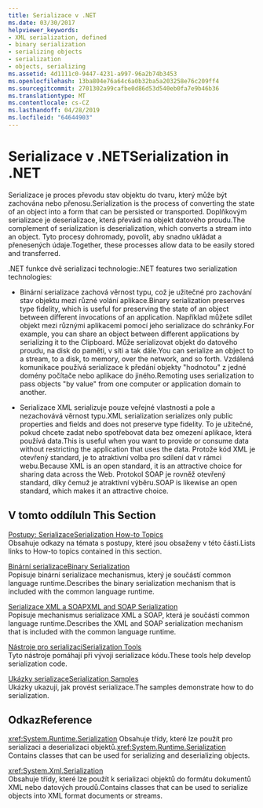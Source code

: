 ```yaml
---
title: Serializace v .NET
ms.date: 03/30/2017
helpviewer_keywords:
- XML serialization, defined
- binary serialization
- serializing objects
- serialization
- objects, serializing
ms.assetid: 4d1111c0-9447-4231-a997-96a2b74b3453
ms.openlocfilehash: 13ba804e76a64c6a0b32ba5a203258e76c209ff4
ms.sourcegitcommit: 2701302a99cafbe0d86d53d540eb0fa7e9b46b36
ms.translationtype: MT
ms.contentlocale: cs-CZ
ms.lasthandoff: 04/28/2019
ms.locfileid: "64644903"
---
```

# <a name="serialization-in-net"></a><span data-ttu-id="f0f3f-102">Serializace v .NET</span><span class="sxs-lookup"><span data-stu-id="f0f3f-102">Serialization in .NET</span></span>
<span data-ttu-id="f0f3f-103">Serializace je proces převodu stav objektu do tvaru, který může být zachována nebo přenosu.</span><span class="sxs-lookup"><span data-stu-id="f0f3f-103">Serialization is the process of converting the state of an object into a form that can be persisted or transported.</span></span> <span data-ttu-id="f0f3f-104">Doplňkovým serializace je deserializace, která převádí na objekt datového proudu.</span><span class="sxs-lookup"><span data-stu-id="f0f3f-104">The complement of serialization is deserialization, which converts a stream into an object.</span></span> <span data-ttu-id="f0f3f-105">Tyto procesy dohromady, povolit, aby snadno ukládat a přenesených údaje.</span><span class="sxs-lookup"><span data-stu-id="f0f3f-105">Together, these processes allow data to be easily stored and transferred.</span></span>  
  
<span data-ttu-id="f0f3f-106">.NET funkce dvě serializaci technologie:</span><span class="sxs-lookup"><span data-stu-id="f0f3f-106">.NET features two serialization technologies:</span></span>  
  
- <span data-ttu-id="f0f3f-107">Binární serializace zachová věrnost typu, což je užitečné pro zachování stav objektu mezi různé volání aplikace.</span><span class="sxs-lookup"><span data-stu-id="f0f3f-107">Binary serialization preserves type fidelity, which is useful for preserving the state of an object between different invocations of an application.</span></span> <span data-ttu-id="f0f3f-108">Například můžete sdílet objekt mezi různými aplikacemi pomocí jeho serializace do schránky.</span><span class="sxs-lookup"><span data-stu-id="f0f3f-108">For example, you can share an object between different applications by serializing it to the Clipboard.</span></span> <span data-ttu-id="f0f3f-109">Může serializovat objekt do datového proudu, na disk do paměti, v síti a tak dále.</span><span class="sxs-lookup"><span data-stu-id="f0f3f-109">You can serialize an object to a stream, to a disk, to memory, over the network, and so forth.</span></span> <span data-ttu-id="f0f3f-110">Vzdálená komunikace používá serializace k předání objekty "hodnotou" z jedné domény počítače nebo aplikace do jiného.</span><span class="sxs-lookup"><span data-stu-id="f0f3f-110">Remoting uses serialization to pass objects "by value" from one computer or application domain to another.</span></span>  
  
- <span data-ttu-id="f0f3f-111">Serializace XML serializuje pouze veřejné vlastnosti a pole a nezachovává věrnost typu.</span><span class="sxs-lookup"><span data-stu-id="f0f3f-111">XML serialization serializes only public properties and fields and does not preserve type fidelity.</span></span> <span data-ttu-id="f0f3f-112">To je užitečné, pokud chcete zadat nebo spotřebovat data bez omezení aplikace, která používá data.</span><span class="sxs-lookup"><span data-stu-id="f0f3f-112">This is useful when you want to provide or consume data without restricting the application that uses the data.</span></span> <span data-ttu-id="f0f3f-113">Protože kód XML je otevřený standard, je to atraktivní volba pro sdílení dat v rámci webu.</span><span class="sxs-lookup"><span data-stu-id="f0f3f-113">Because XML is an open standard, it is an attractive choice for sharing data across the Web.</span></span> <span data-ttu-id="f0f3f-114">Protokol SOAP je rovněž otevřený standard, díky čemuž je atraktivní výběru.</span><span class="sxs-lookup"><span data-stu-id="f0f3f-114">SOAP is likewise an open standard, which makes it an attractive choice.</span></span>  
  
## <a name="in-this-section"></a><span data-ttu-id="f0f3f-115">V tomto oddílu</span><span class="sxs-lookup"><span data-stu-id="f0f3f-115">In This Section</span></span>  
[<span data-ttu-id="f0f3f-116">Postupy: Serializace</span><span class="sxs-lookup"><span data-stu-id="f0f3f-116">Serialization How-to Topics</span></span>](../../../docs/standard/serialization/serialization-how-to-topics.md)  
<span data-ttu-id="f0f3f-117">Obsahuje odkazy na témata s postupy, které jsou obsaženy v této části.</span><span class="sxs-lookup"><span data-stu-id="f0f3f-117">Lists links to How-to topics contained in this section.</span></span>
  
[<span data-ttu-id="f0f3f-118">Binární serializace</span><span class="sxs-lookup"><span data-stu-id="f0f3f-118">Binary Serialization</span></span>](../../../docs/standard/serialization/binary-serialization.md)  
<span data-ttu-id="f0f3f-119">Popisuje binární serializace mechanismus, který je součástí common language runtime.</span><span class="sxs-lookup"><span data-stu-id="f0f3f-119">Describes the binary serialization mechanism that is included with the common language runtime.</span></span>

[<span data-ttu-id="f0f3f-120">Serializace XML a SOAP</span><span class="sxs-lookup"><span data-stu-id="f0f3f-120">XML and SOAP Serialization</span></span>](../../../docs/standard/serialization/xml-and-soap-serialization.md)  
<span data-ttu-id="f0f3f-121">Popisuje mechanismus serializace XML a SOAP, která je součástí common language runtime.</span><span class="sxs-lookup"><span data-stu-id="f0f3f-121">Describes the XML and SOAP serialization mechanism that is included with the common language runtime.</span></span>

[<span data-ttu-id="f0f3f-122">Nástroje pro serializaci</span><span class="sxs-lookup"><span data-stu-id="f0f3f-122">Serialization Tools</span></span>](../../../docs/standard/serialization/serialization-tools.md)  
<span data-ttu-id="f0f3f-123">Tyto nástroje pomáhají při vývoji serializace kódu.</span><span class="sxs-lookup"><span data-stu-id="f0f3f-123">These tools help develop serialization code.</span></span>

[<span data-ttu-id="f0f3f-124">Ukázky serializace</span><span class="sxs-lookup"><span data-stu-id="f0f3f-124">Serialization Samples</span></span>](../../../docs/standard/serialization/serialization-samples.md)  
<span data-ttu-id="f0f3f-125">Ukázky ukazují, jak provést serializace.</span><span class="sxs-lookup"><span data-stu-id="f0f3f-125">The samples demonstrate how to do serialization.</span></span>

## <a name="reference"></a><span data-ttu-id="f0f3f-126">Odkaz</span><span class="sxs-lookup"><span data-stu-id="f0f3f-126">Reference</span></span>
<span data-ttu-id="f0f3f-127"><xref:System.Runtime.Serialization> Obsahuje třídy, které lze použít pro serializaci a deserializaci objektů.</span><span class="sxs-lookup"><span data-stu-id="f0f3f-127"><xref:System.Runtime.Serialization> Contains classes that can be used for serializing and deserializing objects.</span></span>
  
<xref:System.Xml.Serialization>  
<span data-ttu-id="f0f3f-128">Obsahuje třídy, které lze použít k serializaci objektů do formátu dokumentů XML nebo datových proudů.</span><span class="sxs-lookup"><span data-stu-id="f0f3f-128">Contains classes that can be used to serialize objects into XML format documents or streams.</span></span>